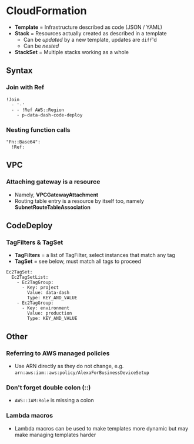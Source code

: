 # CloudFormation

- **Template** = Infrastructure described as code (JSON / YAML)
- **Stack** = Resources actually created as described in a template
  - Can be *updated* by a new template, updates are `diff`'d
  - Can be *nested*
- **StackSet** = Multiple stacks working as a whole

## Syntax

### Join with Ref

```
!Join
  - '-'
  - - !Ref AWS::Region
    - p-data-dash-code-deploy
```

### Nesting function calls

```
"Fn::Base64":
  !Ref:
```

## VPC

### Attaching gateway is a resource

- Namely, **VPCGatewayAttachment**
- Routing table entry is a resource by itself too, namely **SubnetRouteTableAssociation**

## CodeDeploy

### TagFilters & TagSet ###

- **TagFilters** = a list of TagFilter, select instances that match any tag
- **TagSet** = see below, must match all tags to proceed

```
Ec2TagSet:
  Ec2TagSetList:
    - Ec2TagGroup:
      - Key: project
        Value: data-dash
        Type: KEY_AND_VALUE
    - Ec2TagGroup:
      - Key: environment
        Value: production
        Type: KEY_AND_VALUE
```

## Other

### Referring to AWS managed policies

- Use ARN directly as they do not change, e.g. `arn:aws:iam::aws:policy/AlexaForBusinessDeviceSetup`

### Don't forget double colon (::)

- `AWS::IAM:Role` is missing a colon

### Lambda macros

- Lambda macros can be used to make templates more dynamic but may make managing templates harder
